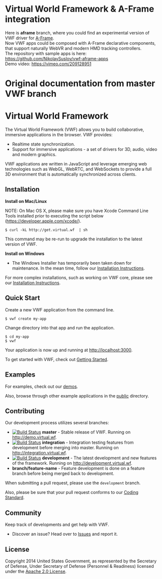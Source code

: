 # Virtual World Framework & A-Frame integration

Here is **aframe** branch, where you could find an experimental version of VWF driver for [A-Frame](https://aframe.io/).  
Now VWF apps could be composed with A-Frame declarative components, that support naturally WebVR and modern HMD tracking controllers.  
The repository with sample apps is here: https://github.com/NikolaySuslov/vwf-aframe-apps  
Demo video: https://vimeo.com/209128951

# Original documentation from master VWF branch
# Virtual World Framework

The Virtual World Framework (VWF) allows you to build collaborative, immersive applications in the browser. VWF provides:

- Realtime state synchronization.
- Support for immersive applications - a set of drivers for 3D, audio, video and modern graphics.

VWF applications are written in JavaScript and leverage emerging web technologies such as WebGL, WebRTC, and WebSockets to provide a full 3D environment that is automatically synchronized across clients.

## Installation

**Install on Mac/Linux**

NOTE: On Mac OS X, please make sure you have Xcode Command Line Tools installed prior to executing the script below (https://developer.apple.com/xcode/).

```
$ curl -kL http://get.virtual.wf  | sh
```

This command may be re-run to upgrade the installation to the latest version of VWF.

**Install on Windows**

<!-- - Download and run the [VWF Windows Installer](http://download.virtualworldframework.com/files/VWF_Windows_Install.exe). -->

- The Windows Installer has temporarily been taken down for maintenance.  In the mean time, follow our [Installation Instructions](http://virtual.wf/documentation.html#install).

For more complex installations, such as working on VWF core, please see our [Installation Instructions](http://virtual.wf/documentation.html#install).

## Quick Start 

Create a new VWF application from the command line.

```
$ vwf create my-app
```

Change directory into that app and run the application.

```
$ cd my-app
$ vwf
```

Your application is now up and running at [http://localhost:3000](http://localhost:3000).

To get started with VWF, check out [Getting Started](http://virtual.wf/getting_started.html).

## Examples

For examples, check out our [demos](http://virtual.wf/demos.html).

Also, browse through other example applications in the [public](https://github.com/virtual-world-framework/vwf/tree/master/public) directory.

## Contributing

Our development process utilizes several branches:

* [![Build Status](http://jenkins.virtualworldframework.com/job/Master/badge/icon)](http://jenkins.virtualworldframework.com/job/Master/) **master** - Stable release of VWF. Running on http://demo.virtual.wf.
* [![Build Status](http://jenkins.virtualworldframework.com/job/Integration/badge/icon)](http://jenkins.virtualworldframework.com/job/Integration/) **integration** - Integration testing features from development before merging into master. Running on http://integration.virtual.wf.
* [![Build Status](http://jenkins.virtualworldframework.com/job/Development/badge/icon)](http://jenkins.virtualworldframework.com/job/Development/) **development** - The latest development and new features of the framework. Running on http://development.virtual.wf.
* **branch/feature-name**   - Feature development is done on a feature branch before being merged back to development.

When submitting a pull request, please use the `development` branch.

Also, please be sure that your pull request conforms to our [Coding Standard](http://redmine.virtualworldframework.com/projects/vwf/wiki/JavaScript_Coding_Standard).

## Community

Keep track of developments and get help with VWF.

- Discover an issue? Head over to [Issues](https://github.com/virtual-world-framework/vwf/issues) and report it.

## License

Copyright 2014 United States Government, as represented by the Secretary of Defense, Under Secretary of Defense (Personnel & Readiness) licensed under the [Apache 2.0 License](https://github.com/virtual-world-framework/vwf/blob/master/LICENSE).
